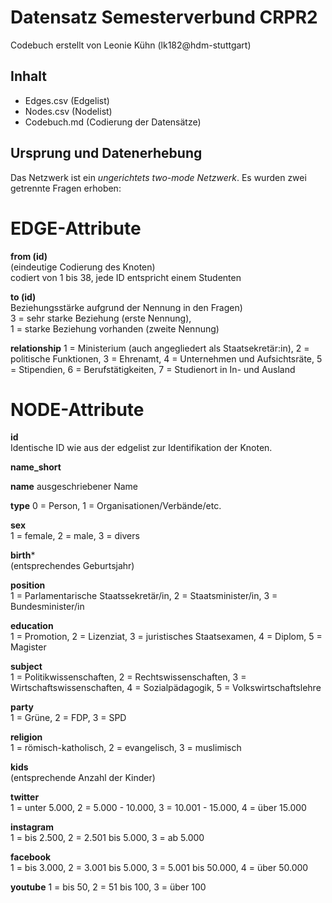 # Datensatz Semesterverbund CRPR2 #
Codebuch erstellt von Leonie Kühn (lk182@hdm-stuttgart)

## Inhalt
- Edges.csv (Edgelist)
- Nodes.csv (Nodelist)
- Codebuch.md (Codierung der Datensätze)

## Ursprung und Datenerhebung

Das Netzwerk ist ein *ungerichtets two-mode Netzwerk*. Es wurden zwei getrennte Fragen erhoben:

# EDGE-Attribute

**from (id)**  
(eindeutige Codierung des Knoten)   
codiert von 1 bis 38, jede ID entspricht einem Studenten

**to (id)**  
Beziehungsstärke aufgrund der Nennung in den Fragen)  
3 = sehr starke Beziehung (erste Nennung),   
1 = starke Beziehung vorhanden (zweite Nennung)

**relationship**
1 = Ministerium (auch angegliedert als Staatsekretär:in), 2 = politische Funktionen, 3 = Ehrenamt, 4 = Unternehmen und Aufsichtsräte, 5 = Stipendien, 6 = Berufstätigkeiten, 7 = Studienort in In- und Ausland 


# NODE-Attribute  
  
**id**  
Identische ID wie aus der edgelist zur Identifikation der Knoten.

**name_short**

**name**
ausgeschriebener Name

**type**
0 = Person, 1 = Organisationen/Verbände/etc.

**sex**    
1 = female, 2 = male, 3 = divers
  
**birth***    
(entsprechendes Geburtsjahr)

**position**  
1 = Parlamentarische Staatssekretär/in, 2 = Staatsminister/in, 3 = Bundesminister/in  

**education**  
1 = Promotion, 2 = Lizenziat, 3 = juristisches Staatsexamen, 4 = Diplom, 5 = Magister

**subject**   
1 = Politikwissenschaften, 2 = Rechtswissenschaften, 3 = Wirtschaftswissenschaften, 4 = Sozialpädagogik, 5 = Volkswirtschaftslehre 

**party**   
1 = Grüne, 2 = FDP, 3 = SPD 

**religion**    
1 = römisch-katholisch, 2 = evangelisch, 3 = muslimisch  
  
**kids**    
(entsprechende Anzahl der Kinder)  

**twitter**  
1 = unter 5.000, 2 = 5.000 - 10.000, 3 = 10.001 - 15.000, 4 = über 15.000  
  
**instagram**    
1 = bis 2.500, 2 = 2.501 bis 5.000, 3 = ab 5.000  

**facebook**  
1 = bis 3.000, 2 = 3.001 bis 5.000, 3 = 5.001 bis 50.000, 4 = über 50.000    

**youtube** 
1 = bis 50, 2 = 51 bis 100, 3 = über 100

##
